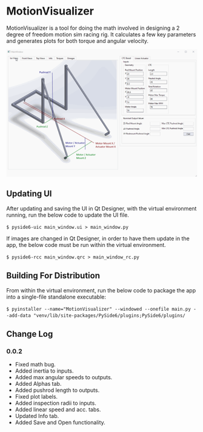 # MotionVisualizer

MotionVisualizer is a tool for doing the math involved in designing a 2 degree of freedom motion sim racing rig.
It calculates a few key parameters and generates plots for both torque and angular velocity.

![](animation.gif)

## Updating UI

After updating and saving the UI in Qt Designer, with the virtual environment running, run the below code to update 
the UI file.

`$ pyside6-uic main_window.ui > main_window.py`

If images are changed in Qt Designer, in order to have them update in the app, the below code must be run within the 
virtual environment.

`$ pyside6-rcc main_window.qrc > main_window_rc.py`

## Building For Distribution

From within the virtual environment, run the below code to package the app into a single-file standalone executable:

`$ pyinstaller --name="MotionVisualizer" --windowed --onefile main.py --add-data "venv/lib/site-packages/PySide6/plugins;PySide6/plugins/`

## Change Log
### 0.0.2
* Fixed math bug.
* Added inertia to inputs.
* Added max angular speeds to outputs.
* Added Alphas tab.  
* Added pushrod length to outputs.
* Fixed plot labels.
* Added inspection radii to inputs.
* Added linear speed and acc. tabs.
* Updated Info tab.
* Added Save and Open functionality.